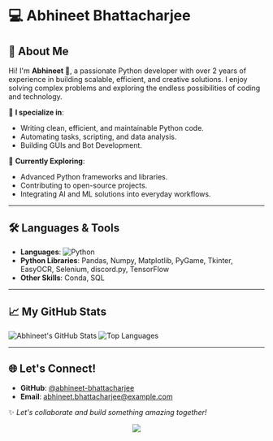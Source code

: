 # 💻 Abhineet Bhattacharjee

## 🌟 About Me
Hi! I'm **Abhineet 👋**, a passionate Python developer with over 2 years of experience in building scalable, efficient, and creative solutions. I enjoy solving complex problems and exploring the endless possibilities of coding and technology.

🔹 **I specialize in**:
- Writing clean, efficient, and maintainable Python code.
- Automating tasks, scripting, and data analysis.
- Building GUIs and Bot Development.

🔹 **Currently Exploring**:
- Advanced Python frameworks and libraries.
- Contributing to open-source projects.
- Integrating AI and ML solutions into everyday workflows.

---

## 🛠 Languages & Tools
- **Languages**: ![Python](https://img.shields.io/badge/-Python-3776AB?style=flat&logo=python&logoColor=white)
- **Python Libraries**: Pandas, Numpy, Matplotlib, PyGame, Tkinter, EasyOCR, Selenium, discord.py, TensorFlow
- **Other Skills**: Conda, SQL

---

## 📈 My GitHub Stats
![Abhineet's GitHub Stats](https://github-readme-stats.vercel.app/api?username=abhineet-bhattacharjee&show_icons=true&theme=radical)
![Top Languages](https://github-readme-stats.vercel.app/api/top-langs/?username=abhineet-bhattacharjee&layout=compact&theme=radical)

---

## 🌐 Let's Connect!
- **GitHub**: [@abhineet-bhattacharjee](https://github.com/abhineet-bhattacharjee)
- **Email**: [abhineet.bhattacharjee@example.com](mailto:abhineetbhattacharjee@gmail.com)


✨ _Let's collaborate and build something amazing together!_


<div align="center">
  <img src="https://visitor-badge.laobi.icu/badge?page_id=abhineet-bhattacharjee.abhineet-bhattacharjee&"  />
</div>

